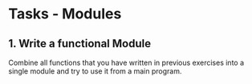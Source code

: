 # Tasks - Modules

## 1. Write a functional Module

Combine all functions that you have written in previous exercises into a single module and try to use it from a main program.